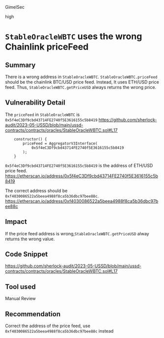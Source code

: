 GimelSec

high

# `StableOracleWBTC` uses the wrong  Chainlink priceFeed

## Summary

There is a wrong address in `StableOracleWBTC`. `StableOracleWBTC.priceFeed` should be the chainlink BTC/USD price feed. Instead, It uses ETH/USD price feed. Thus,  `StableOracleWBTC.getPriceUSD` always returns the wrong price.

## Vulnerability Detail

The `priceFeed` in `StableOracleWBTC` is `0x5f4eC3Df9cbd43714FE2740f5E3616155c5b8419`
https://github.com/sherlock-audit/2023-05-USSD/blob/main/ussd-contracts/contracts/oracles/StableOracleWBTC.sol#L17
```solidity
    constructor() {
        priceFeed = AggregatorV3Interface(
            0x5f4eC3Df9cbd43714FE2740f5E3616155c5b8419
        );
    }
```

`0x5f4eC3Df9cbd43714FE2740f5E3616155c5b8419` is the address of ETH/USD price feed.
https://etherscan.io/address/0x5f4eC3Df9cbd43714FE2740f5E3616155c5b8419

The correct address should be `0xf4030086522a5beea4988f8ca5b36dbc97bee88c`.
https://etherscan.io/address/0xf4030086522a5beea4988f8ca5b36dbc97bee88c


## Impact

If the price feed address is wrong,`StableOracleWBTC.getPriceUSD` alway returns the wrong value. 

## Code Snippet

https://github.com/sherlock-audit/2023-05-USSD/blob/main/ussd-contracts/contracts/oracles/StableOracleWBTC.sol#L17

## Tool used

Manual Review

## Recommendation

Correct the address of the price feed, use `0xf4030086522a5beea4988f8ca5b36dbc97bee88c` instead
